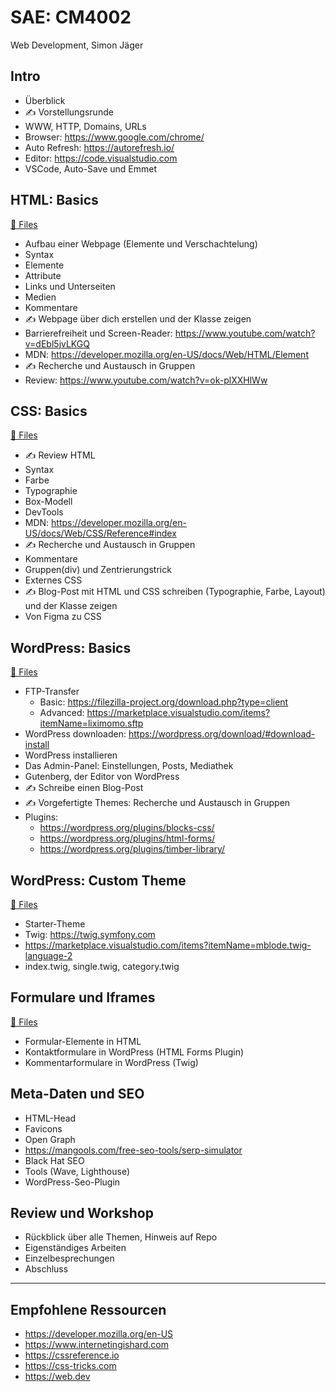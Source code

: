 # SAE: CM4002

Web Development, Simon Jäger

## Intro

- Überblick
- ✍️ Vorstellungsrunde
- WWW, HTTP, Domains, URLs
- Browser: https://www.google.com/chrome/
- Auto Refresh: https://autorefresh.io/
- Editor: https://code.visualstudio.com
- VSCode, Auto-Save und Emmet

## HTML: Basics

[📁 Files](./010-html)

- Aufbau einer Webpage (Elemente und Verschachtelung)
- Syntax
- Elemente
- Attribute
- Links und Unterseiten
- Medien
- Kommentare
- ✍️ Webpage über dich erstellen und der Klasse zeigen
- Barrierefreiheit und Screen-Reader:
  https://www.youtube.com/watch?v=dEbl5jvLKGQ
- MDN: https://developer.mozilla.org/en-US/docs/Web/HTML/Element
- ✍️ Recherche und Austausch in Gruppen
- Review: https://www.youtube.com/watch?v=ok-plXXHlWw

## CSS: Basics

[📁 Files](./020-css)

- ✍️ Review HTML
- Syntax
- Farbe
- Typographie
- Box-Modell
- DevTools
- MDN: https://developer.mozilla.org/en-US/docs/Web/CSS/Reference#index
- ✍️ Recherche und Austausch in Gruppen
- Kommentare
- Gruppen(div) und Zentrierungstrick
- Externes CSS
- ✍️ Blog-Post mit HTML und CSS schreiben (Typographie, Farbe, Layout) und der Klasse zeigen
- Von Figma zu CSS

## WordPress: Basics

[📁 Files](./wordpress)

- FTP-Transfer
  - Basic: https://filezilla-project.org/download.php?type=client
  - Advanced: https://marketplace.visualstudio.com/items?itemName=liximomo.sftp
- WordPress downloaden: https://wordpress.org/download/#download-install
- WordPress installieren
- Das Admin-Panel: Einstellungen, Posts, Mediathek
- Gutenberg, der Editor von WordPress
- ✍️ Schreibe einen Blog-Post
- ✍️ Vorgefertigte Themes: Recherche und Austausch in Gruppen
- Plugins:
    - https://wordpress.org/plugins/blocks-css/
    - https://wordpress.org/plugins/html-forms/
    - https://wordpress.org/plugins/timber-library/

## WordPress: Custom Theme

[📁 Files](030-wordpress/sae-theme)

- Starter-Theme
- Twig: https://twig.symfony.com
- https://marketplace.visualstudio.com/items?itemName=mblode.twig-language-2
- index.twig, single.twig, category.twig

## Formulare und Iframes

[📁 Files](./forms)

- Formular-Elemente in HTML
- Kontaktformulare in WordPress (HTML Forms Plugin)
- Kommentarformulare in WordPress (Twig)

## Meta-Daten und SEO

- HTML-Head
- Favicons
- Open Graph
- https://mangools.com/free-seo-tools/serp-simulator
- Black Hat SEO
- Tools (Wave, Lighthouse)
- WordPress-Seo-Plugin

## Review und Workshop

- Rückblick über alle Themen, Hinweis auf Repo
- Eigenständiges Arbeiten
- Einzelbesprechungen
- Abschluss

---

## Empfohlene Ressourcen

- https://developer.mozilla.org/en-US
- https://www.internetingishard.com
- https://cssreference.io
- https://css-tricks.com
- https://web.dev
